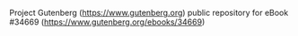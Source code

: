 Project Gutenberg (https://www.gutenberg.org) public repository for eBook #34669 (https://www.gutenberg.org/ebooks/34669)
